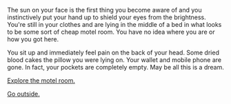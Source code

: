 The sun on your face is the first thing you become aware of and you instinctively put your hand up to shield your eyes
from the brightness. You're still in your clothes and are lying in the middle of a bed in what looks to be some sort of
cheap motel room. You have no idea where you are or how you got here.

You sit up and immediately feel pain on the back of your head. Some dried blood cakes the pillow you were lying on. Your
wallet and mobile phone are gone. In fact, your pockets are completely empty.
May be all this is a dream.

[Explore the motel room.](explore-room/room.md)

[Go outside.](explore-outside/outside.md)

